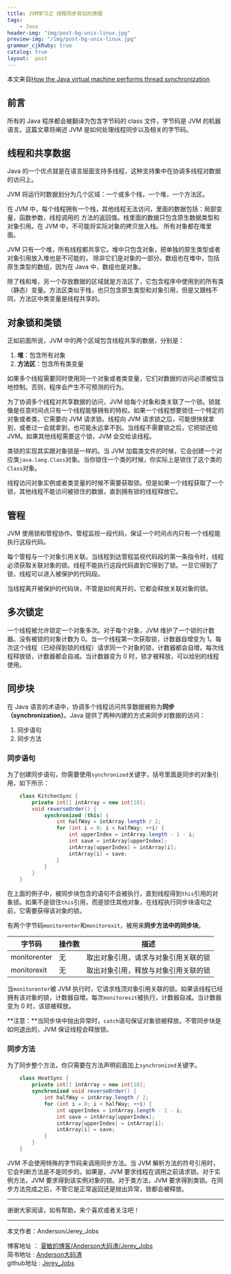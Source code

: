 ```yaml
---
title: JVM学习之 线程同步背后的原理
tags:
    - Java
header-img: "img/post-bg-unix-linux.jpg"
preview-img: "/img/post-bg-unix-linux.jpg"
grammar_cjkRuby: true
catalog: true
layout:  post
---
```


本文来自[How the Java virtual machine performs thread synchronization](http://www.javaworld.com/article/2076971/java-concurrency/how-the-java-virtual-machine-performs-thread-synchronization.html)

## 前言
所有的 Java 程序都会被翻译为包含字节码的 class 文件，字节码是 JVM 的机器语言。这篇文章将阐述 JVM 是如何处理线程同步以及相关的字节码。

## 线程和共享数据
Java 的一个优点就是在语言层面支持多线程，这种支持集中在协调多线程对数据的访问上。

JVM 将运行时数据划分为几个区域：一个或多个栈，一个堆，一个方法区。

在 JVM 中，每个线程拥有一个栈，其他线程无法访问，里面的数据包括：局部变量，函数参数，线程调用的
方法的返回值。栈里面的数据只包含原生数据类型和对象引用。在 JVM 中，不可能将实际对象的拷贝放入栈。
所有对象都在堆里面。

JVM 只有一个堆，所有线程都共享它。堆中只包含对象，把单独的原生类型或者对象引用放入堆也是不可能的，
除非它们是对象的一部分。数组也在堆中，包括原生类型的数组，因为在 Java 中，数组也是对象。

除了栈和堆，另一个存放数据的区域就是方法区了，它包含程序中使用到的所有类（静态）变量。方法区类似于栈，也只包含原生类型和对象引用，但是又跟栈不同，方法区中类变量是线程共享的。

## 对象锁和类锁
正如前面所说，JVM 中的两个区域包含线程共享的数据，分别是：

1. **堆**：包含所有对象
2. **方法区**：包含所有类变量

如果多个线程需要同时使用同一个对象或者类变量，它们对数据的访问必须被恰当地控制。否则，程序会产生不可预测的行为。

为了协调多个线程对共享数据的访问，JVM 给每个对象和类关联了一个锁。锁就像是任意时间点只有一个线程能够拥有的特权。如果一个线程想要锁住一个特定的对象或者类，它需要向 JVM 请求锁。线程向 JVM 请求锁之后，可能很快就拿到，或者过一会就拿到，也可能永远拿不到。当线程不需要锁之后，它把锁还给 JVM。如果其他线程需要这个锁，JVM 会交给该线程。

类锁的实现其实跟对象锁是一样的。当 JVM 加载类文件的时候，它会创建一个对应类`java.lang.Class`对象。当你锁住一个类的时候，你实际上是锁住了这个类的`Class`对象。

线程访问对象实例或者类变量的时候不需要获取锁。但是如果一个线程获取了一个锁，其他线程不能访问被锁住的数据，直到拥有锁的线程释放它。

## 管程
JVM 使用锁和管程协作。管程监视一段代码，保证一个时间点内只有一个线程能执行这段代码。

每个管程与一个对象引用关联。当线程到达管程监视代码段的第一条指令时，线程必须获取关联对象的锁。线程不能执行这段代码直到它得到了锁。一旦它得到了锁，线程可以进入被保护的代码段。

当线程离开被保护的代码块，不管是如何离开的，它都会释放关联对象的锁。

## 多次锁定
一个线程被允许锁定一个对象多次。对于每个对象，JVM 维护了一个锁的计数器。没有被锁的对象计数为 0。当一个线程第一次获取锁，计数器自增变为 1。每次这个线程（已经得到锁的线程）请求同一个对象的锁，计数器都会自增。每次线程释放锁，计数器都会自减。当计数器变为 0 时，锁才被释放，可以给别的线程使用。

## 同步块
在 Java 语言的术语中，协调多个线程访问共享数据被称为**同步（synchronization）**。Java 提供了两种内建的方式来同步对数据的访问：

1. 同步语句
2. 同步方法

### 同步语句
为了创建同步语句，你需要使用`synchronized`关键字，括号里面是同步的对象引用，如下所示：

``` java
    class KitchenSync {
        private int[] intArray = new int[10];
        void reverseOrder() {
            synchronized (this) {
                int halfWay = intArray.length / 2;
                for (int i = 0; i < halfWay; ++i) {
                    int upperIndex = intArray.length - 1 - i;
                    int save = intArray[upperIndex];
                    intArray[upperIndex] = intArray[i];
                    intArray[i] = save;
                }
            }
        }
    }
```

在上面的例子中，被同步块包含的语句不会被执行，直到线程得到`this`引用的对象锁。如果不是锁住`this`引用，而是锁住其他对象，在线程执行同步块语句之前，它需要获得该对象的锁。

有两个字节码`monitorenter`和`monitorexit`，被用来**同步方法中的同步块**。

| 字节码 | 操作数 | 描述 |
| - | - | - |
| monitorenter | 无 | 取出对象引用，请求与对象引用关联的锁
| monitorexit | 无 | 取出对象引用，释放与对象引用关联的锁

当`monitorenter`被 JVM 执行时，它请求栈顶对象引用关联的锁。如果该线程已经拥有该对象的锁，计数器自增。每次`monitorexit`被执行，计数器自减。当计数器变为 0 时，该锁被释放。

**注意：**当同步块中抛出异常时，`catch`语句保证对象锁被释放。不管同步块是如何退出的，JVM 保证线程会释放锁。

### 同步方法
为了同步整个方法，你只需要在方法声明前面加上`synchronized`关键字。

``` java
    class HeatSync {
        private int[] intArray = new int[10];
        synchronized void reverseOrder() {
            int halfWay = intArray.length / 2;
            for (int i = 0; i < halfWay; ++i) {
                int upperIndex = intArray.length - 1 - i;
                int save = intArray[upperIndex];
                intArray[upperIndex] = intArray[i];
                intArray[i] = save;
            }
        }
    }
```

JVM 不会使用特殊的字节码来调用同步方法。当 JVM 解析方法的符号引用时，它会判断方法是不是同步的。如果是，JVM 要求线程在调用之前请求锁。对于实例方法，JVM 要求得到该实例对象的锁。对于类方法，JVM 要求得到类锁。在同步方法完成之后，不管它是正常返回还是抛出异常，锁都会被释放。



 ----------

 谢谢大家阅读，如有帮助，来个喜欢或者关注吧！

 ----------
 本文作者：Anderson/Jerey_Jobs

 博客地址   ： [夏敏的博客/Anderson大码渣/Jerey_Jobs][1] <br>
 简书地址   :  [Anderson大码渣][2] <br>
 github地址 :  [Jerey_Jobs][4]



  [1]: http://jerey.cn/
  [2]: http://www.jianshu.com/users/016a5ba708a0/latest_articles
  [3]: http://blog.csdn.net/jerey_jobs
  [4]: https://github.com/Jerey-Jobs

